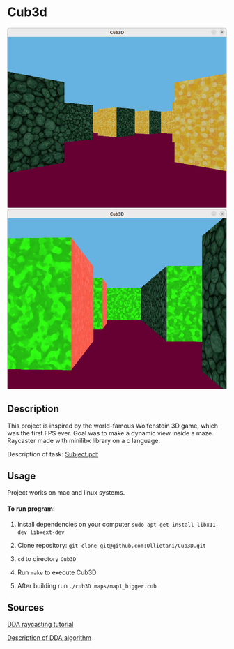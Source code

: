 # Cub3d

![cub3d screenshot](.readme_img/game_screenshot.png)
![cub3s screenshot 2](.readme_img/game_screenshot2.png)

## Description

This project is inspired by the world-famous Wolfenstein 3D game, which was the first FPS ever. Goal was to
make a dynamic view inside a maze.
Raycaster made with minilibx library on a c language.

Description of task: [Subject.pdf](subject.pdf)

## Usage

Project works on mac and linux systems.

#### To run program:

1. Install dependencies on your computer `sudo apt-get install libx11-dev libxext-dev`

2. Clone repository: `git clone git@github.com:Ollietani/Cub3D.git`

3. `cd` to directory `Cub3D`

4. Run `make` to execute Cub3D

5. After building run `./cub3D maps/map1_bigger.cub`

## Sources

[DDA raycasting tutorial](https://lodev.org/cgtutor/raycasting.html)

[Description of DDA algorithm](https://www.youtube.com/watch?v=NbSee-XM7WA)

